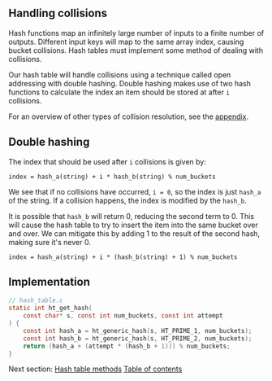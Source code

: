 ## Handling collisions

Hash functions map an infinitely large number of inputs to a finite number of
outputs. Different input keys will map to the same array index, causing
bucket collisions. Hash tables must implement some method of dealing with
collisions. 

Our hash table will handle collisions using a technique called open addressing
with double hashing. Double hashing makes use of two hash functions to
calculate the index an item should be stored at after `i` collisions.

For an overview of other types of collision resolution, see the
[appendix](/07-appendix).

## Double hashing

The index that should be used after `i` collisions is given by:

```
index = hash_a(string) + i * hash_b(string) % num_buckets
```

We see that if no collisions have occurred, `i = 0`, so the index is just 
`hash_a` of the string. If a collision happens, the index is modified by the
`hash_b`.

It is possible that `hash_b` will return 0, reducing the second term to 0. This
will cause the hash table to try to insert the item into the same bucket over
and over. We can mitigate this by adding 1 to the result of the second hash,
making sure it's never 0.

```
index = hash_a(string) + i * (hash_b(string) + 1) % num_buckets
```

## Implementation

```c
// hash_table.c
static int ht_get_hash(
    const char* s, const int num_buckets, const int attempt
) {
    const int hash_a = ht_generic_hash(s, HT_PRIME_1, num_buckets);
    const int hash_b = ht_generic_hash(s, HT_PRIME_2, num_buckets);
    return (hash_a + (attempt * (hash_b + 1))) % num_buckets;
}
```

Next section: [Hash table methods](/05-methods)
[Table of contents](https://github.com/jamesroutley/write-a-hash-table#contents)
